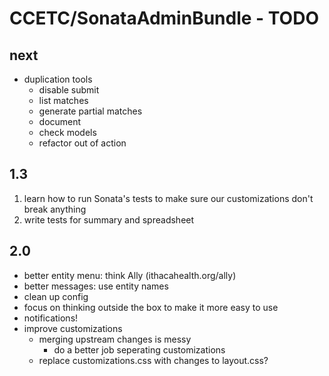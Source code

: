 # CCETC/SonataAdminBundle - TODO

## next
- duplication tools
    - disable submit
    - list matches
    - generate partial matches
    - document
    - check models
    - refactor out of action

## 1.3
1. learn how to run Sonata's tests to make sure our customizations don't break anything
2. write tests for summary and spreadsheet

## 2.0
- better entity menu: think Ally (ithacahealth.org/ally)
- better messages: use entity names
- clean up config
- focus on thinking outside the box to make it more easy to use
- notifications!
- improve customizations
    - merging upstream changes is messy
        - do a better job seperating customizations
    - replace customizations.css with changes to layout.css?